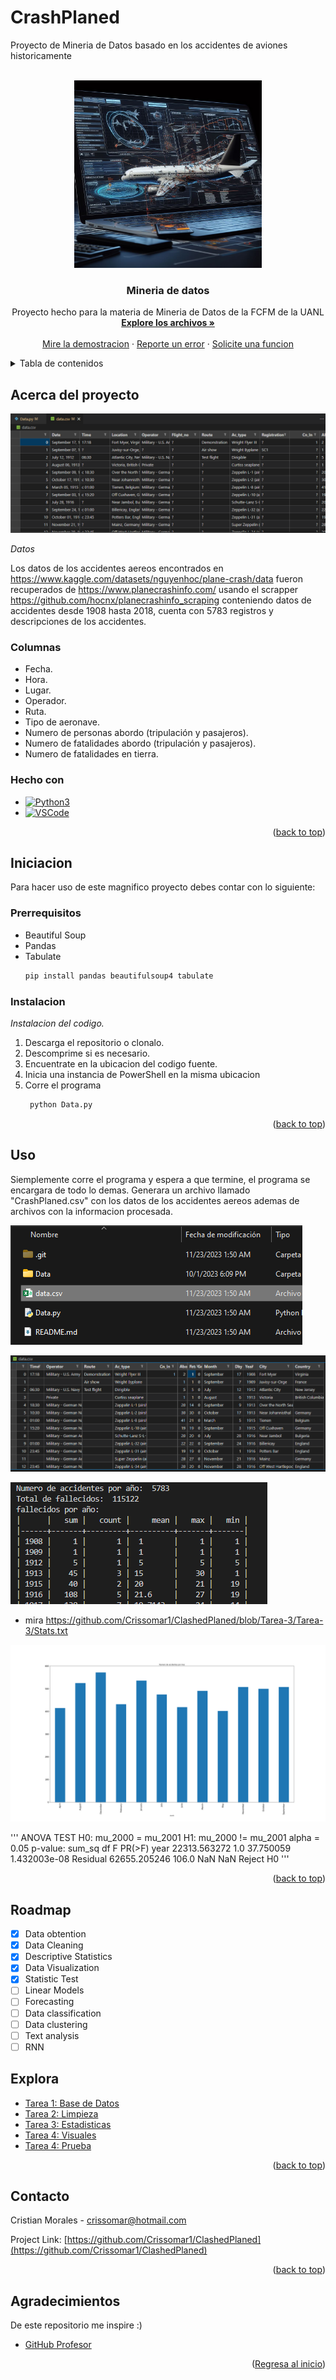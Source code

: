 # CrashPlaned
 Proyecto de Mineria de Datos basado en los accidentes de aviones historicamente

<!-- Improved compatibility of back to top link: See: https://github.com/othneildrew/Best-README-Template/pull/73 -->
<a name="readme-top"></a>
<!--
*** Thanks for checking out the Best-README-Template. If you have a suggestion
*** that would make this better, please fork the repo and create a pull request
*** or simply open an issue with the tag "enhancement".
*** Don't forget to give the project a star!
*** Thanks again! Now go create something AMAZING! :D
-->



<!-- PROJECT SHIELDS -->
<!--
*** I'm using markdown "reference style" links for readability.
*** Reference links are enclosed in brackets [ ] instead of parentheses ( ).
*** See the bottom of this document for the declaration of the reference variables
*** for contributors-url, forks-url, etc. This is an optional, concise syntax you may use.
*** https://www.markdownguide.org/basic-syntax/#reference-style-links
-->


<!-- PROJECT LOGO -->
<br />
<div align="center">
  <a href="https://github.com/Crissomar1/ClashedPlaned">
    <img src="images/logo.png" alt="Logo" width="300" height="300">
  </a>

  <h3 align="center">Mineria de datos</h3>

  <p align="center">
    Proyecto hecho para la materia de Mineria de Datos de la FCFM de la UANL
    <br />
    <a href="https://github.com/Crissomar1/ClashedPlaned"><strong>Explore los archivos »</strong></a>
    <br />
    <br />
    <a href="https://github.com/Crissomar1/ClashedPlaned">Mire la demostracion</a>
    ·
    <a href="https://github.com/Crissomar1/ClashedPlaned/issues">Reporte un error</a>
    ·
    <a href="https://github.com/Crissomar1/ClashedPlaned/issues">Solicite una funcion</a>
  </p>
</div>



<!-- TABLE OF CONTENTS -->
<details>
  <summary>Tabla de contenidos</summary>
  <ol>
    <li>
      <a href="#Acerca-del-proyecto">Acerca del proyecto</a>
      <ul>
        <li><a href="#Columnas">Resultados</a></li>
        <li><a href="#Hecho-con">Hecho con</a></li>
      </ul>
    </li>
    <li>
      <a href="#Iniciacion">Iniciacion</a>
      <ul>
        <li><a href="#Prerrequisitos">Prerrequisitos</a></li>
        <li><a href="#Instalacion">Instalacion</a></li>
      </ul>
    </li>
    <li><a href="#Uso">Uso</a></li>
    <li><a href="#roadmap">Roadmap</a></li>
    <li><a href="#Contacto">Contacto</a></li>
    <li><a href="#Agradecimientos">Agradecimientos</a></li>
  </ol>
</details>



<!-- ABOUT THE PROJECT -->
## Acerca del proyecto

![Product Name Screen Shot](images/CSV.png)

_Datos_

Los datos de los accidentes aereos encontrados en https://www.kaggle.com/datasets/nguyenhoc/plane-crash/data fueron recuperados de https://www.planecrashinfo.com/ usando el scrapper https://github.com/hocnx/planecrashinfo_scraping conteniendo datos de accidentes desde 1908 hasta 2018, cuenta con 5783 registros y descripciones de los accidentes.

### Columnas
* Fecha.
* Hora.
* Lugar.
* Operador.
* Ruta.
* Tipo de aeronave.
* Numero de personas abordo (tripulación y pasajeros).
* Numero de fatalidades abordo (tripulación y pasajeros).
* Numero de fatalidades en tierra.





### Hecho con



* [![Python3][Py3]][Py3-url]
* [![VSCode][VSC]][VSCode-url]

<p align="right">(<a href="#readme-top">back to top</a>)</p>



<!-- GETTING STARTED -->
## Iniciacion

Para hacer uso de este magnifico proyecto debes contar con lo siguiente:

### Prerrequisitos

* Beautiful Soup 
* Pandas
* Tabulate
  ```sh
  pip install pandas beautifulsoup4 tabulate
  ```

### Instalacion

_Instalacion del codigo._

1. Descarga el repositorio o clonalo.
2. Descomprime si es necesario.
2. Encuentrate en la ubicacion del codigo fuente.
3. Inicia una instancia de PowerShell en la misma ubicacion
3. Corre el programa
   ```sh
    python Data.py
   ```

<p align="right">(<a href="#readme-top">back to top</a>)</p>



<!-- USAGE EXAMPLES -->
## Uso

Siemplemente corre el programa y espera a que termine, el programa se encargara de todo lo demas.
Generara un archivo llamado "CrashPlaned.csv" con los datos de los accidentes aereos ademas de archivos con la informacion procesada.

![Screen Shot 1](Tarea-1/Datos%20descargados.png)

![Screen Shot 2](Tarea-2/Cleaned.png)

![Screen Shot 3](Tarea-3/Stats.png)
* mira https://github.com/Crissomar1/ClashedPlaned/blob/Tarea-3/Tarea-3/Stats.txt

![Screen Shot 4](Tarea-4/accidentes_por_mes.png)

'''
ANOVA TEST
H0: mu_2000 = mu_2001
H1: mu_2000 != mu_2001
alpha = 0.05
p-value:
                sum_sq     df          F        PR(>F)
year      22313.563272    1.0  37.750059  1.432003e-08
Residual  62655.205246  106.0        NaN           NaN
Reject H0
'''


<!--_For more examples, please refer to the [Documentation](https://example.com)_-->

<p align="right">(<a href="#readme-top">back to top</a>)</p>



<!-- ROADMAP -->
## Roadmap

- [x] Data obtention
- [x] Data Cleaning
- [x] Descriptive Statistics
- [x] Data Visualization
- [x] Statistic Test
- [ ] Linear Models
- [ ] Forecasting
- [ ] Data classification
- [ ] Data clustering
- [ ] Text analysis
- [ ] RNN

## Explora

* [Tarea 1: Base de Datos](https://github.com/Crissomar1/ClashedPlaned/tree/Tarea-1)
* [Tarea 2: Limpieza](https://github.com/Crissomar1/ClashedPlaned/tree/Tarea-2)
* [Tarea 3: Estadisticas](https://github.com/Crissomar1/ClashedPlaned/tree/Tarea-3)
* [Tarea 4: Visuales](https://github.com/Crissomar1/ClashedPlaned/tree/Tarea-4)
* [Tarea 4: Prueba](https://github.com/Crissomar1/ClashedPlaned/tree/Tarea-5)

<p align="right">(<a href="#readme-top">back to top</a>)</p>








<!-- CONTACT -->
## Contacto

Cristian Morales - crissomar@hotmail.com

Project Link: [https://github.com/Crissomar1/ClashedPlaned](https://github.com/Crissomar1/ClashedPlaned)

<p align="right">(<a href="#readme-top">back to top</a>)</p>



<!-- ACKNOWLEDGMENTS -->
## Agradecimientos

De este repositorio me inspire :)

* [GitHub Profesor](https://github.com/ppGodel/data_mining)

<p align="right">(<a href="#readme-top">Regresa al inicio</a>)</p>



<!-- MARKDOWN LINKS & IMAGES -->
<!-- https://www.markdownguide.org/basic-syntax/#reference-style-links -->

[Py3]: https://img.shields.io/badge/Python_3-306998?style=for-the-badge&logo=python&logoColor=white
[Py3-url]: https://www.python.org/downloads/
[VSC]: https://img.shields.io/badge/Visual%20Studio%20Code-0078d7.svg?style=for-the-badge&logo=visual-studio-code&logoColor=white
[VSCode-url]: https://code.visualstudio.com/